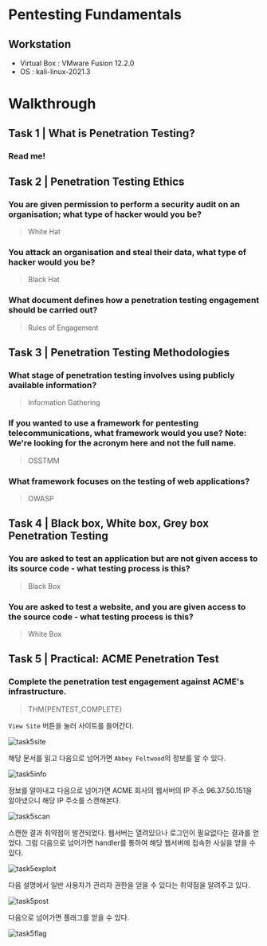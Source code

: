 # Pentesting Fundamentals

## Workstation
- Virtual Box : VMware Fusion 12.2.0
- OS : kali-linux-2021.3

# Walkthrough
## Task 1 | What is Penetration Testing?
### Read me!

## Task 2 | Penetration Testing Ethics
### You are given permission to perform a security audit on an organisation; what type of hacker would you be?

> White Hat

### You attack an organisation and steal their data, what type of hacker would you be?

> Black Hat

### What document defines how a penetration testing engagement should be carried out?

> Rules of Engagement

## Task 3 | Penetration Testing Methodologies
### What stage of penetration testing involves using publicly available information?

> Information Gathering

### If you wanted to use a framework for pentesting telecommunications, what framework would you use? Note: We're looking for the acronym here and not the full name.

> OSSTMM

### What framework focuses on the testing of web applications?

> OWASP

## Task 4 | Black box, White box, Grey box Penetration Testing
### You are asked to test an application but are not given access to its source code - what testing process is this?

> Black Box

### You are asked to test a website, and you are given access to the source code - what testing process is this?

> White Box

## Task 5 | Practical: ACME Penetration Test 
### Complete the penetration test engagement against ACME's infrastructure.

> THM{PENTEST_COMPLETE}

`View Site` 버튼을 눌러 사이트를 들어간다.

![task5site](https://github.com/jasperkim425/Walkthrough/blob/main/TryHackMe/Pentesting%20Fundamentals/image/task5site.png)

해당 문서를 읽고 다음으로 넘어가면 `Abbey Feltwood`의 정보를 알 수 있다.

![task5info](https://github.com/jasperkim425/Walkthrough/blob/main/TryHackMe/Pentesting%20Fundamentals/image/task5info.png)

정보를 알아내고 다음으로 넘어가면 ACME 회사의 웹서버의 IP 주소 96.37.50.151을 알아냈으니 해당 IP 주소를 스캔해본다.

![task5scan](https://github.com/jasperkim425/Walkthrough/blob/main/TryHackMe/Pentesting%20Fundamentals/image/task5scan.png)

스캔한 결과 취약점이 발견되었다. 웹서버는 열려있으나 로그인이 필요없다는 결과를 얻었다. 그럼 다음으로 넘어가면 handler를 통하여 해당 웹서버에 접속한 사실을 얻을 수 있다.

![task5exploit](https://github.com/jasperkim425/Walkthrough/blob/main/TryHackMe/Pentesting%20Fundamentals/image/task5exploit.png)

다음 설명에서 일반 사용자가 관리자 권한을 얻을 수 있다는 취약점을 알려주고 있다.

![task5post](https://github.com/jasperkim425/Walkthrough/blob/main/TryHackMe/Pentesting%20Fundamentals/image/task5post.png)

다음으로 넘어가면 플래그를 얻을 수 있다.

![task5flag](https://github.com/jasperkim425/Walkthrough/blob/main/TryHackMe/Pentesting%20Fundamentals/image/task5flag.png)
